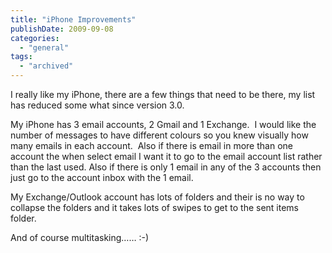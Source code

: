 ```yaml
---
title: "iPhone Improvements"
publishDate: 2009-09-08
categories: 
  - "general"
tags:
  - "archived"
---
```


I really like my iPhone, there are a few things that need to be there, my list has reduced some what since version 3.0.

My iPhone has 3 email accounts, 2 Gmail and 1 Exchange.  I would like the number of messages to have different colours so you knew visually how many emails in each account.  Also if there is email in more than one account the when select email I want it to go to the email account list rather than the last used. Also if there is only 1 email in any of the 3 accounts then just go to the account inbox with the 1 email.

My Exchange/Outlook account has lots of folders and their is no way to collapse the folders and it takes lots of swipes to get to the sent items folder.

And of course multitasking…… :-)
